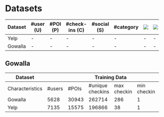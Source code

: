 # Datasets

Dataset | #user (U) | #POI (P) | #check-ins (C) | #social (S) | #category | <img src="https://render.githubusercontent.com/render/math?math=C/U"> | <img src="https://render.githubusercontent.com/render/math?math=C/P"> | <img src="https://render.githubusercontent.com/render/math?math=C/(U*P)">
--- | --- | --- | --- |--- |--- |--- |--- |---
Yelp | - | - | - | - | - | - | - | -
Gowalla | - | - | - | - | - | - | - | -

## Gowalla

<table class="tg">
<thead>
  <tr>
    <th class="tg-0lax">Dataset</th>
    <th class="tg-baqh" colspan="6">Training Data</th>
    <th class="tg-0lax" colspan="3">Validation Data</th>
    <th class="tg-0lax" colspan="5">Test Data</th>
  </tr>
</thead>
<tbody>
  <tr>
    <td class="tg-0lax">Characteristics</td>
    <td class="tg-0lax">#users</td>
    <td class="tg-0lax">#POIs</td>
    <td class="tg-0lax">#unique checkins</td>
    <td class="tg-0lax">max checkin</td>
    <td class="tg-0lax">min checkin</td>
    <td class="tg-0lax">global mean</td>
    <td class="tg-0lax">#users</td>
    <td class="tg-0lax">#POIs</td>
    <td class="tg-0lax">#<span style="font-weight:400;font-style:normal">unique checkins</span></td>
    <td class="tg-0lax">#users</td>
    <td class="tg-0lax">#POIs</td>
    <td class="tg-0lax">#unique checkins</td>
    <td class="tg-0lax">#unknown users</td>
    <td class="tg-0lax">#unknown POIs</td>
  </tr>
  <tr>
    <td class="tg-0lax">Gowalla</td>
    <td class="tg-0lax">5628</td>
    <td class="tg-0lax">30943</td>
    <td class="tg-0lax">262714</td>
    <td class="tg-0lax">286</td>
    <td class="tg-0lax">1</td>
    <td class="tg-0lax">1.8</td>
    <td class="tg-0lax">5615</td>
    <td class="tg-0lax">17018</td>
    <td class="tg-0lax">36924</td>
    <td class="tg-0lax">5628</td>
    <td class="tg-0lax">23628</td>
    <td class="tg-0lax">77551</td>
    <td class="tg-0lax">0</td>
    <td class="tg-0lax">0</td>
  </tr>
  <tr>
    <td class="tg-0lax">Yelp</td>
    <td class="tg-0lax">7135</td>
    <td class="tg-0lax">15575</td>
    <td class="tg-0lax">196866</td>
    <td class="tg-0lax">38</td>
    <td class="tg-0lax">1</td>
    <td class="tg-0lax">3.9</td>
    <td class="tg-0lax">6614</td>
    <td class="tg-0lax">9360</td>
    <td class="tg-0lax">26945</td>
    <td class="tg-0lax">7134</td>
    <td class="tg-0lax">11694</td>
    <td class="tg-0lax">59480</td>
    <td class="tg-0lax">0</td>
    <td class="tg-0lax">0</td>
  </tr>
</tbody>
</table>
